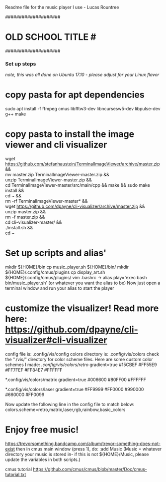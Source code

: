 Readme file for the music player I use - Lucas Rountree

####################  
# OLD SCHOOL TITLE \#  
####################

### Set up steps  
*note, this was all done on Ubuntu 17.10 - please adjust for your Linux flavor*

# copy pasta for apt dependencies
sudo apt install -f ffmpeg cmus libfftw3-dev libncursesw5-dev libpulse-dev g++ make

# copy pasta to install the image viewer and cli visualizer
wget https://github.com/stefanhaustein/TerminalImageViewer/archive/master.zip && \
mv master.zip TerminalImageViewer-master.zip && \
unzip TerminalImageViewer-master.zip && \
cd TerminalImageViewer-master/src/main/cpp && make && sudo make install && \
cd ~ && \
rm -rf TerminalImageViewer-master* && \
wget https://github.com/dpayne/cli-visualizer/archive/master.zip && \
unzip master.zip && \
rm -f master.zip && \
cd cli-visualizer-master/ && \
./install.sh && \
cd ~

# Set up scripts and alias'
mkdir ${HOME}/bin
cp music_player.sh ${HOME}/bin/
mkdir ${HOME}/.config/cmus/plugins
cp display_art.sh ${HOME}/.config/cmus/plugins/
vim .bashrc -> alias play='exec bash bin/music_player.sh'
(or whatever you want the alias to be)
Now just open a terminal window and run your alias to start the player

# customize the visualizer! Read more here: https://github.com/dpayne/cli-visualizer#cli-visualizer
config file is: .config/vis/config
colors directory is: .config/vis/colors
check the "./vis/" directory for color scheme files.
Here are some custom color schemes I made:
*.config/vis/colors/retro*
gradient=true
#15CBEF
#FF55E9
#FF7FEF
#FF84E7
#FFFFFF

*.config/vis/colors/matrix
gradient=true
#006600
#80FF00
#FFFFFF

*.config/vis/colors/laser
gradient=true
#FF9999
#FF0000
#990000
#660000
#FF0099

Now update the following line in the config file to match below:
colors.scheme=retro,matrix,laser,rgb,rainbow,basic_colors

# Enjoy free music!
https://trevorsomething.bandcamp.com/album/trevor-something-does-not-exist
then in cmus main window (press 1), do:
:add Music
(Music = whatever directory your music is stored in- if this is not ${HOME}/Music, please update the variables in both scripts.)

cmus tutorial https://github.com/cmus/cmus/blob/master/Doc/cmus-tutorial.txt
